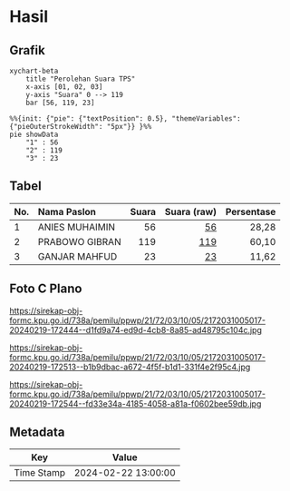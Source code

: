 # Hasil

## Grafik

```mermaid
xychart-beta
    title "Perolehan Suara TPS"
    x-axis [01, 02, 03]
    y-axis "Suara" 0 --> 119
    bar [56, 119, 23]
```

```mermaid
%%{init: {"pie": {"textPosition": 0.5}, "themeVariables": {"pieOuterStrokeWidth": "5px"}} }%%
pie showData
    "1" : 56
    "2" : 119
    "3" : 23
```

## Tabel

| No. | Nama Paslon    | Suara | Suara (raw) | Persentase |
|:--- |:-------------- | -----:| -----------:| ----------:|
| 1   | ANIES MUHAIMIN | 56    | [56][p-1]   | 28,28      |
| 2   | PRABOWO GIBRAN | 119   | [119][p-2]  | 60,10      |
| 3   | GANJAR MAHFUD  | 23    | [23][p-3]   | 11,62      |


[p-1]: https://github.com/gigit-pemilu/pemilu-2024-21-kepulauan-riau/blob/main/pilpres/hitung-suara/sub/21-kepulauan-riau/sub/72-kota-tanjung-pinang/sub/03-tanjung-pinang-kota/sub/1005-kampung-bugis/sub/017-tps/sub/paslon-1.txt
[p-2]: https://github.com/gigit-pemilu/pemilu-2024-21-kepulauan-riau/blob/main/pilpres/hitung-suara/sub/21-kepulauan-riau/sub/72-kota-tanjung-pinang/sub/03-tanjung-pinang-kota/sub/1005-kampung-bugis/sub/017-tps/sub/paslon-2.txt
[p-3]: https://github.com/gigit-pemilu/pemilu-2024-21-kepulauan-riau/blob/main/pilpres/hitung-suara/sub/21-kepulauan-riau/sub/72-kota-tanjung-pinang/sub/03-tanjung-pinang-kota/sub/1005-kampung-bugis/sub/017-tps/sub/paslon-3.txt

## Foto C Plano

https://sirekap-obj-formc.kpu.go.id/738a/pemilu/ppwp/21/72/03/10/05/2172031005017-20240219-172444--d1fd9a74-ed9d-4cb8-8a85-ad48795c104c.jpg

https://sirekap-obj-formc.kpu.go.id/738a/pemilu/ppwp/21/72/03/10/05/2172031005017-20240219-172513--b1b9dbac-a672-4f5f-b1d1-331f4e2f95c4.jpg

https://sirekap-obj-formc.kpu.go.id/738a/pemilu/ppwp/21/72/03/10/05/2172031005017-20240219-172544--fd33e34a-4185-4058-a81a-f0602bee59db.jpg


## Metadata

| Key        | Value               |
| ---------- | ------------------- |
| Time Stamp | 2024-02-22 13:00:00 |



